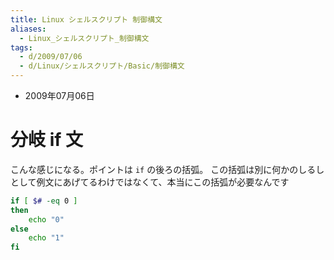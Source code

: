 ```yaml
---
title: Linux シェルスクリプト 制御構文
aliases:
  - Linux_シェルスクリプト_制御構文
tags:
  - d/2009/07/06
  - d/Linux/シェルスクリプト/Basic/制御構文
---
```


- 2009年07月06日


分岐 if 文
================================================================================
こんな感じになる。ポイントは `if` の後ろの括弧。
この括弧は別に何かのしるしとして例文にあげてるわけではなくて、本当にこの括弧が必要なんです

```sh
if [ $# -eq 0 ]
then
    echo "0"
else
    echo "1"
fi
```


